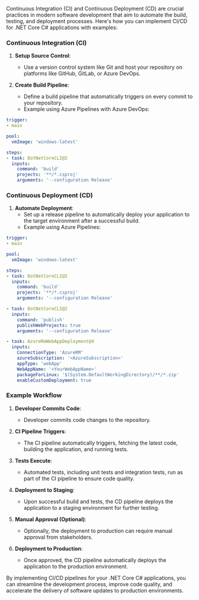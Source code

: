 Continuous Integration (CI) and Continuous Deployment (CD) are crucial practices in modern software development that aim to automate the build, testing, and deployment processes. Here's how you can implement CI/CD for .NET Core C# applications with examples:

### Continuous Integration (CI)

1. **Setup Source Control**: 
   - Use a version control system like Git and host your repository on platforms like GitHub, GitLab, or Azure DevOps.

2. **Create Build Pipeline**: 
   - Define a build pipeline that automatically triggers on every commit to your repository.
   - Example using Azure Pipelines with Azure DevOps:

```yaml
trigger:
- main

pool:
  vmImage: 'windows-latest'

steps:
- task: DotNetCoreCLI@2
  inputs:
    command: 'build'
    projects: '**/*.csproj'
    arguments: '--configuration Release'
```

### Continuous Deployment (CD)

1. **Automate Deployment**: 
   - Set up a release pipeline to automatically deploy your application to the target environment after a successful build.
   - Example using Azure Pipelines:

```yaml
trigger:
- main

pool:
  vmImage: 'windows-latest'

steps:
- task: DotNetCoreCLI@2
  inputs:
    command: 'build'
    projects: '**/*.csproj'
    arguments: '--configuration Release'

- task: DotNetCoreCLI@2
  inputs:
    command: 'publish'
    publishWebProjects: true
    arguments: '--configuration Release'

- task: AzureRmWebAppDeployment@4
  inputs:
    ConnectionType: 'AzureRM'
    azureSubscription: '<AzureSubscription>'
    appType: 'webApp'
    WebAppName: '<YourWebAppName>'
    packageForLinux: '$(System.DefaultWorkingDirectory)/**/*.zip'
    enableCustomDeployment: true
```

### Example Workflow

1. **Developer Commits Code**: 
   - Developer commits code changes to the repository.

2. **CI Pipeline Triggers**: 
   - The CI pipeline automatically triggers, fetching the latest code, building the application, and running tests.

3. **Tests Execute**: 
   - Automated tests, including unit tests and integration tests, run as part of the CI pipeline to ensure code quality.

4. **Deployment to Staging**: 
   - Upon successful build and tests, the CD pipeline deploys the application to a staging environment for further testing.

5. **Manual Approval (Optional)**: 
   - Optionally, the deployment to production can require manual approval from stakeholders.

6. **Deployment to Production**: 
   - Once approved, the CD pipeline automatically deploys the application to the production environment.

By implementing CI/CD pipelines for your .NET Core C# applications, you can streamline the development process, improve code quality, and accelerate the delivery of software updates to production environments.